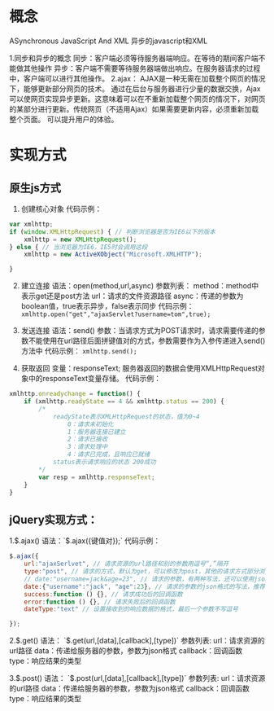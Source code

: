 
# 概念

ASynchronous JavaScript And XML        异步的javascript和XML

1.同步和异步的概念
同步：客户端必须等待服务器端响应。在等待的期间客户端不能做其他操作
异步：客户端不需要等待服务器端做出响应。在服务器请求的过程中，客户端可以进行其他操作。
2.ajax：
AJAX是一种无需在加载整个网页的情况下，能够更新部分网页的技术。
通过在后台与服务器进行少量的数据交换，Ajax可以使网页实现异步更新。这意味着可以在不重新加载整个网页的情况下，对网页的某部分进行更新。传统网页（不适用Ajax）如果需要更新内容，必须重新加载整个页面。
可以提升用户的体验。



# 实现方式

## 原生js方式
 
1. 创建核心对象
   代码示例：
``` js
var xmlhttp;
if (window.XMLHttpRequest) { // 判断浏览器是否为IE6以下的版本
	xmlhttp = new XMLHttpRequest();
} else { // 当浏览器为IE6，IE5时会调用这段
	xmlhttp = new ActiveXObject("Microsoft.XMLHTTP");

}
```

2. 建立连接
   语法：open(method,url,async)
   参数列表：
   method：method中表示get还是post方法
   url：请求的文件资源路径
   async：传递的参数为boolean值，true表示异步，false表示同步
   代码示例：
   `xmlhttp.open("get","ajaxServlet?username=tom",true);`

3. 发送连接
   语法：send()
   参数：当请求方式为POST请求时，请求需要传递的参数不能使用在url路径后面拼键值对的方式，参数需要作为入参传递进入send()方法中
   代码示例：
   `xmlhttp.send();`

4. 获取返回
   变量：responseText;
   服务器返回的数据会使用XMLHttpRequest对象中的responseText变量存储。
   代码示例：
```js
xmlhttp.onreadychange = function() {
	if (xmlhttp.readyState == 4 && xmlhttp.status == 200) {
		/*
			readyState表示XMLHttpRequest的状态，值为0~4
				0：请求未初始化
				1：服务器连接已建立
				2：请求已接收
				3：请求处理中
				4：请求已完成，且响应已就绪
			status表示请求响应的状态 200成功
		*/
		var resp = xmlhttp.responseText;
	}
}
```


## jQuery实现方式：

1.$.ajax()
语法：`$.ajax({键值对});`
代码示例：
```js
$.ajax({
	url:"ajaxSerlvet", // 请求资源的url路径和别的参数用逗号“,”隔开
	type:"post", // 请求的方式，默认为get，可以修改为post，其他的请求方式部分浏览器不支持，不建议使用
	// date:"username=jack&age=23", // 请求的参数，有两种写法，还可以使用json格式的字符串来书写。
	date:{"username":"jack", "age":23}, // 请求的参数的json格式的写法，推荐使用这种方式书写
	success:function () {}, // 请求成功后的回调函数
	error:function () {}, // 请求失败后的回调函数
	dateType:"text" // 设置接收到的响应数据的格式，最后一个参数不写逗号

});
```

2.$.get()
语法：
`$.get(url,[data],[callback],[type])`
参数列表:
url：请求资源的url路径
data：传递给服务器的参数，参数为json格式
callback：回调函数
type：响应结果的类型

3.$.post()
语法：
`$.post(url,[data],[callback],[type])`
参数列表:
url：请求资源的url路径
data：传递给服务器的参数，参数为json格式
callback：回调函数
type：响应结果的类型
